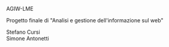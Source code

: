 AGIW-LME

Progetto finale di "Analisi e gestione dell'informazione sul web"

Stefano Cursi
<br>
Simone Antonetti
